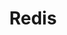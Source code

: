 ---
title: Redis
description: Redis相关
image:

# Badge style
style:
    background: "#062c80"
    color: "#fff"
---